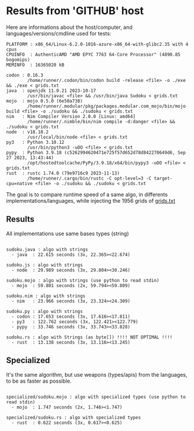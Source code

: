 # Results from 'GITHUB' host

Here are informations about the host/computer, and languages/versions/cmdline used for tests:
```
PLATFORM : x86_64/Linux-6.2.0-1016-azure-x86_64-with-glibc2.35 with 4 cpus
CPUINFO  : AuthenticAMD "AMD EPYC 7763 64-Core Processor" (4890.85 bogomips)
MEMINFO  : 16365020 kB

codon : 0.16.3
        /home/runner/.codon/bin/codon build -release <file> -o ./exe && ./exe < grids.txt
java  : openjdk 11.0.21 2023-10-17
        /usr/bin/javac <file> && /usr/bin/java Sudoku < grids.txt
mojo  : mojo 0.5.0 (6e50a738)
        /home/runner/.modular/pkg/packages.modular.com_mojo/bin/mojo build <file> -o ./sudoku && ./sudoku < grids.txt
nim   : Nim Compiler Version 2.0.0 [Linux: amd64]
        /home/runner/.nimble/bin/nim compile -d:danger <file> && ./sudoku < grids.txt
node  : v18.18.2
        /usr/local/bin/node <file> < grids.txt
py3   : Python 3.10.12
        /usr/bin/python3 -uOO <file> < grids.txt
pypy  : Python 3.9.18 (c5262994620471e725f57d652d78d842270649d6, Sep 27 2023, 13:43:44)
        /opt/hostedtoolcache/PyPy/3.9.18/x64/bin/pypy3 -uOO <file> < grids.txt
rust  : rustc 1.74.0 (79e9716c9 2023-11-13)
        /home/runner/.cargo/bin/rustc -C opt-level=3 -C target-cpu=native <file> -o ./sudoku && ./sudoku < grids.txt

```

The goal is to compare runtime speed of a same algo, in differents implementations/languages, while injecting the 1956 grids of [grids.txt](grids.txt)

## Results

All implementations use same bases types (string)

```

sudoku.java : algo with strings
  - java  : 22.615 seconds (3x, 22.365><22.674)

sudoku.js : algo with strings
  - node  : 29.989 seconds (3x, 29.804><30.246)

sudoku.mojo : algo with strings (use python to read stdin)
  - mojo  : 59.801 seconds (2x, 59.794><59.809)

sudoku.nim : algo with strings
  - nim   : 23.966 seconds (3x, 23.324><24.309)

sudoku.py : algo with strings
  - codon : 17.653 seconds (3x, 17.616><17.811)
  - py3   : 122.762 seconds (3x, 122.421><122.779)
  - pypy  : 33.746 seconds (3x, 33.743><33.828)

sudoku.rs : algo with Strings (as byte[]) !!!! NOT OPTIMAL !!!!
  - rust  : 13.138 seconds (3x, 13.116><13.245)

```

## Specialized

It's the same algorithm, but use weapons (types/apis) from the languages, to be as faster as possible.

```

specialized/sudoku.mojo : algo with specialized types (use python to read stdin)
  - mojo  : 1.747 seconds (2x, 1.746><1.747)

specialized/sudoku.rs : algo with specialized types
  - rust  : 0.622 seconds (3x, 0.617><0.625)

```


